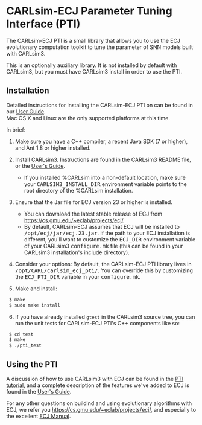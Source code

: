 # CARLsim-ECJ Parameter Tuning Interface (PTI)

The CARLsim-ECJ PTI is a small library that allows you to use the ECJ evolutionary computation 
toolkit to tune the parameter of SNN models built with CARLsim3.

This is an optionally auxiliary library.  It is not installed by default with CARLsim3, but you 
must have CARLsim3 install in order to use the PTI.


## Installation

Detailed instructions for installing the CARLsim-ECJ PTI on can be found 
in our [User Guide](https://uci-carl.github.io/CARLsim3/ch10_ecj.html).  
Mac OS X and Linux are the only supported platforms at this time.

In brief:

1. Make sure you have a C++ compiler, a recent Java SDK (7 or higher), and Ant 1.8 or higher installed.

2. Install CARLsim3.  Instructions are found in the CARLsim3 README file, or 
the [User's Guide](https://uci-carl.github.io/CARLsim3/ch1_getting_started.html).
   - If you installed %CARLsim into a non-default location, make sure your <tt>CARLSIM3_INSTALL_DIR</tt> 
environment variable points to the root directory of the %CARLsim installation.

3. Ensure that the Jar file for ECJ version 23 or higher is installed.
    - You can download the latest stable release of ECJ from https://cs.gmu.edu/~eclab/projects/ecj/
    - By default, CARLsim-ECJ assumes that ECJ will be installed to <tt>/opt/ecj/jar/ecj.23.jar</tt>. 
If the path to your ECJ installation is different, you'll want to customize the <tt>ECJ_DIR</tt> 
environment variable of your CARLsim3 <tt>configure.mk</tt> file (this can be found in your 
CARLsim3 installation's include directory).

4. Consider your options: By default, the CARLsim-ECJ PTI library lives in 
<tt>/opt/CARL/carlsim_ecj_pti/</tt>.  You can override this by customizing the <tt>ECJ_PTI_DIR</tt> 
variable in your <tt>configure.mk</tt>.

5. Make and install:
```bash
 $ make
 $ sudo make install
```

6. If you have already installed `gtest` in the CARLsim3 source tree, you can run the unit tests for 
CARLsim-ECJ PTI's C++ components like so:
```bash
 $ cd test
 $ make
 $ ./pti_test
```

## Using the PTI

A discussion of how to use CARLsim3 with ECJ can be found in the 
[PTI tutorial](https://uci-carl.github.io/CARLsim3/tut7_pti.html), and a complete 
description of the features we've added to ECJ is found in the 
[User's Guide](https://uci-carl.github.io/CARLsim3/ch10_ecj.html).

For any other questions on buildind and using evolutionary algorithms with ECJ,
we refer you https://cs.gmu.edu/~eclab/projects/ecj/, and especially to the 
excellent [ECJ Manual](https://cs.gmu.edu/~eclab/projects/ecj/docs/manual/manual.pdf).